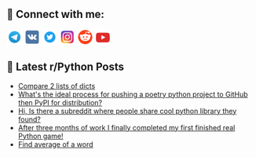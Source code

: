 ## 🔎 Connect with me:
[<img src="https://github.com/bullbesh/bullbesh/blob/main/images/Telegram.png" width="32" height="32" />](https://t.me/bullbesh)
[<img src="https://github.com/bullbesh/bullbesh/blob/main/images/VK.png" width="32" height="32" />](https://vk.com/bullbesh)
[<img src="https://github.com/bullbesh/bullbesh/blob/main/images/Twitter.png" width="32" height="32" />](https://twitter.com/bullbesh1)
[<img src="https://github.com/bullbesh/bullbesh/blob/main/images/Instagram.png" width="32" height="32" />](https://www.instagram.com/bullbesh)
[<img src="https://github.com/bullbesh/bullbesh/blob/main/images/Reddit.png" width="32" height="32" />](https://www.reddit.com/user/bullbesh)
[<img src="https://github.com/bullbesh/bullbesh/blob/main/images/YouTube.png" width="32" height="32" />](https://www.youtube.com/channel/UCtfjRs6uzgq5mfm8S06WTcg)

## 📕 Latest r/Python Posts
<!-- BLOG-POST-LIST:START -->
- [Compare 2 lists of dicts](https://www.reddit.com/r/Python/comments/zysvrc/compare_2_lists_of_dicts/)
- [What&#39;s the ideal process for pushing a poetry python project to GitHub then PyPI for distribution?](https://www.reddit.com/r/Python/comments/zynmjj/whats_the_ideal_process_for_pushing_a_poetry/)
- [Hi, Is there a subreddit where people share cool python library they found?](https://www.reddit.com/r/Python/comments/zymjrm/hi_is_there_a_subreddit_where_people_share_cool/)
- [After three months of work I finally completed my first finished real Python game!](https://www.reddit.com/r/Python/comments/zyku6n/after_three_months_of_work_i_finally_completed_my/)
- [Find average of a word](https://www.reddit.com/r/Python/comments/zyj4xf/find_average_of_a_word/)
<!-- BLOG-POST-LIST:END -->
